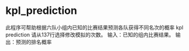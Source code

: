 # kpl_prediction
此程序可帮助根据六队小组内已知的比赛结果预测各队获得不同名次的概率
kpl prediction
请从137行选择修改模拟的次数。
输入：已知的组内比赛结果。
输出：预测的排名概率
